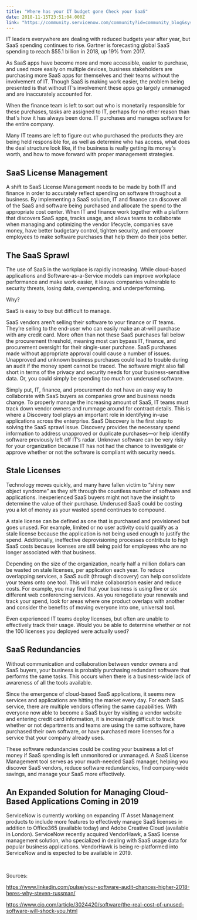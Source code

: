 ```yaml
---
title: "Where has your IT budget gone Check your SaaS"
date: 2018-11-15T23:51:04.000Z
link: "https://community.servicenow.com/community?id=community_blog&sys_id=f0f72569dbf9eb40f21f5583ca9619d9"
---
```

<p class="p1">IT leaders everywhere are dealing with reduced budgets year after year, but SaaS spending continues to rise. Gartner is forecasting global SaaS spending to reach $55.1 billion in 2018, up 19% from 2017.</p>
<p class="p3">As SaaS apps have become more and more accessible, easier to purchase, and used more easily on multiple devices, business stakeholders are purchasing more SaaS apps for themselves and their teams without the involvement of IT. Though SaaS is making work easier, the problem being presented is that without IT’s involvement these apps go largely unmanaged and are inaccurately accounted for.</p>
<p class="p3">When the finance team is left to sort out who is monetarily responsible for these purchases, tasks are assigned to IT, perhaps for no other reason than that&#39;s how it has always been done. IT purchases and manages software for the entire company.</p>
<p class="p3">Many IT teams are left to figure out who purchased the products they are being held responsible for, as well as determine who has access, what does the deal structure look like, if the business is really getting its money&#39;s worth, and how to move forward with proper management strategies.</p>
<h2 class="p3"><strong>SaaS License Management </strong></h2>
<p class="p3">A shift to SaaS License Management needs to be made by both IT and finance in order to accurately reflect spending on software throughout a business. By implementing a SaaS solution, IT and finance can discover all of the SaaS and software being purchased and allocate the spend to the appropriate cost center. When IT and finance work together with a platform that discovers SaaS apps, tracks usage, and allows teams to collaborate when managing and optimizing the vendor lifecycle, companies save money, have better budgetary control, tighten security, and empower employees to make software purchases that help them do their jobs better.</p>
<h2 class="p3"><strong>The SaaS Sprawl</strong></h2>
<p class="p3">The use of SaaS in the workplace is rapidly increasing. While cloud-based applications and Software-as-a-Service models can improve workplace performance and make work easier, it leaves companies vulnerable to security threats, losing data, overspending, and underperforming.</p>
<p class="p3">Why?</p>
<p class="p3">SaaS is easy to buy but difficult to manage.</p>
<p class="p5">SaaS vendors aren’t selling their software to your finance or IT teams. They’re selling to the end-user who can easily make an at-will purchase with any credit card. More often than not these SaaS purchases fall below the procurement threshold, meaning most can bypass IT, finance, and procurement oversight for their single-user purchase. SaaS purchases made without appropriate approval could cause a number of issues. Unapproved and unknown business purchases could lead to trouble during an audit if the money spent cannot be traced. The software might also fall short in terms of the privacy and security needs for your business-sensitive data. Or, you could simply be spending too much on underused software.</p>
<p class="p5">Simply put, IT, finance, and procurement do not have an easy way to collaborate with SaaS buyers as companies grow and business needs change. To properly manage the increasing amount of SaaS, IT teams must track down vendor owners and rummage around for contract details. This is where a Discovery tool plays an important role in identifying in-use applications across the enterprise. SaaS Discovery is the first step to solving the SaaS sprawl issue. Discovery provides the necessary spend information to address unapproved or duplicate purchases—or help identify software previously left off IT’s radar. Unknown software can be very risky for your organization because IT has not had the chance to investigate or approve whether or not the software is compliant with security needs.</p>
<h2 class="p3"><strong>Stale Licenses</strong></h2>
<p class="p3">Technology moves quickly, and many have fallen victim to “shiny new object syndrome” as they sift through the countless number of software and applications. Inexperienced SaaS buyers might not have the insight to determine the value of their purchase. Underused SaaS could be costing you a lot of money as your wasted spend continues to compound.</p>
<p class="p3">A stale license can be defined as one that is purchased and provisioned but goes unused. For example, limited or no user activity could qualify as a stale license because the application is not being used enough to justify the spend. Additionally, ineffective deprovisioning processes contribute to high SaaS costs because licenses are still being paid for employees who are no longer associated with that business.</p>
<p class="p3">Depending on the size of the organization, nearly half a million dollars can be wasted on stale licenses, per application each year. To reduce overlapping services, a SaaS audit (through discovery) can help consolidate your teams onto one tool. This will make collaboration easier and reduce costs. For example, you may find that your business is using five or six different web conferencing services. As you renegotiate your renewals and track your spend, look for areas where one product overlaps with another and consider the benefits of moving everyone into one, universal tool.</p>
<p class="p3">Even experienced IT teams deploy licenses, but often are unable to effectively track their usage. Would you be able to determine whether or not the 100 licenses you deployed were actually used?</p>
<h2 class="p3"><strong>SaaS Redundancies</strong></h2>
<p class="p3">Without communication and collaboration between vendor owners and SaaS buyers, your business is probably purchasing redundant software that performs the same tasks. This occurs when there is a business-wide lack of awareness of all the tools available.</p>
<p class="p3">Since the emergence of cloud-based SaaS applications, it seems new services and applications are hitting the market every day. For each SaaS service, there are multiple vendors offering the same capabilities. With everyone now able to become a SaaS buyer by visiting a vendor website and entering credit card information, it is increasingly difficult to track whether or not departments and teams are using the same software, have purchased their own software, or have purchased more licenses for a service that your company already uses.</p>
<p class="p3">These software redundancies could be costing your business a lot of money if SaaS spending is left unmonitored or unmanaged. A SaaS License Management tool serves as your much-needed SaaS manager, helping you discover SaaS vendors, reduce software redundancies, find company-wide savings, and manage your SaaS more effectively.</p>
<h2 class="p3"><strong>An Expanded Solution for Managing Cloud-Based Applications Coming in 2019</strong></h2>
<p class="p3">ServiceNow is currently working on expanding IT Asset Management products to include more features to effectively manage SaaS licenses in addition to Office365 (available today) and Adobe Creative Cloud (available in London). ServiceNow recently acquired VendorHawk, a SaaS license management solution, who specialized in dealing with SaaS usage data for popular business applications. VendorHawk is being re-platformed into ServiceNow and is expected to be available in 2019.</p>
<p class="p4"> </p>
<p class="p3">Sources:</p>
<p class="p7"><span class="s1"><a href="https://www.linkedin.com/pulse/your-software-audit-chances-higher-2018-heres-why-steven-russman/" rel="nofollow">https://www.linkedin.com/pulse/your-software-audit-chances-higher-2018-heres-why-steven-russman/</a></span></p>
<p class="p7"><span class="s1"><a href="https://www.cio.com/article/3024420/software/the-real-cost-of-unused-software-will-shock-you.html" rel="nofollow">https://www.cio.com/article/3024420/software/the-real-cost-of-unused-software-will-shock-you.html</a></span></p>